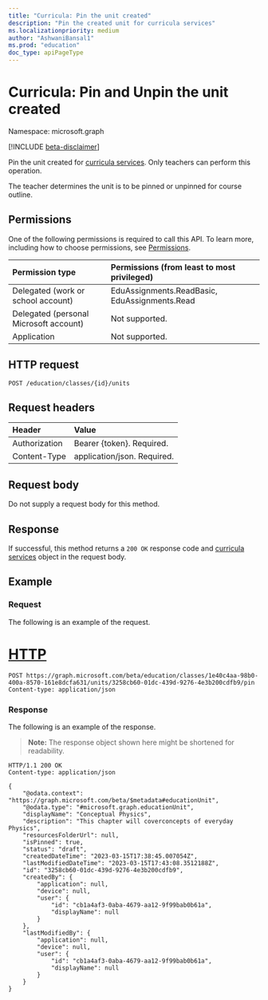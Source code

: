 ```yaml
---
title: "Curricula: Pin the unit created"
description: "Pin the created unit for curricula services"
ms.localizationpriority: medium
author: "AshwaniBansal1"
ms.prod: "education"
doc_type: apiPageType
---
```


# Curricula: Pin and Unpin the unit created

Namespace: microsoft.graph

[!INCLUDE [beta-disclaimer](../../includes/beta-disclaimer.md)]

Pin the unit created for [curricula services](../resources/educationassignment.md). Only teachers can perform this operation.

The teacher determines the unit is to be pinned or unpinned for course outline.

## Permissions
One of the following permissions is required to call this API. To learn more, including how to choose permissions, see [Permissions](/graph/permissions-reference).

|Permission type      | Permissions (from least to most privileged)              |
|:--------------------|:---------------------------------------------------------|
|Delegated (work or school account) |  EduAssignments.ReadBasic, EduAssignments.Read  |
|Delegated (personal Microsoft account) |  Not supported.  |
|Application | Not supported. | 

## HTTP request
<!-- { "blockType": "ignored" } -->
```http
POST /education/classes/{id}/units
```
## Request headers
| Header       | Value |
|:---------------|:--------|
| Authorization  | Bearer {token}. Required.  |
| Content-Type   | application/json. Required. |

## Request body
Do not supply a request body for this method.

## Response
If successful, this method returns a `200 OK` response code and [curricula services](/graph/api/resources/educationassignment?view=graph-rest-beta&preserve-view=true) object in the request body.

## Example

### Request
The following is an example of the request.

# [HTTP](#tab/http)
<!-- {
  "blockType": "request",
  "sampleKeys": ["## Example
### Request
The following is an example of the request.

# [HTTP](#tab/http)
<!-- {
  "blockType": "request",
  "sampleKeys": ["1e40c4aa-98b0-400a-8570-161e8dcfa631", "3258cb60-01dc-439d-9276-4e3b200cdfb9"],
  "name": "curricula_pinunit"
}-->
```http
POST https://graph.microsoft.com/beta/education/classes/1e40c4aa-98b0-400a-8570-161e8dcfa631/units/3258cb60-01dc-439d-9276-4e3b200cdfb9/pin
Content-type: application/json
```

### Response
The following is an example of the response. 

>**Note:** The response object shown here might be shortened for readability.

<!-- {
  "blockType": "response",
  "truncated": true,
  "@odata.type": "microsoft.graph.educationUnit"
} -->
```http
HTTP/1.1 200 OK
Content-type: application/json

{
    "@odata.context": "https://graph.microsoft.com/beta/$metadata#educationUnit",
    "@odata.type": "#microsoft.graph.educationUnit",
    "displayName": "Conceptual Physics",
    "description": "This chapter will coverconcepts of everyday Physics",
    "resourcesFolderUrl": null,
    "isPinned": true,
    "status": "draft",
    "createdDateTime": "2023-03-15T17:38:45.007054Z",
    "lastModifiedDateTime": "2023-03-15T17:43:08.3512188Z",
    "id": "3258cb60-01dc-439d-9276-4e3b200cdfb9",
    "createdBy": {
        "application": null,
        "device": null,
        "user": {
            "id": "cb1a4af3-0aba-4679-aa12-9f99bab0b61a",
            "displayName": null
        }
    },
    "lastModifiedBy": {
        "application": null,
        "device": null,
        "user": {
            "id": "cb1a4af3-0aba-4679-aa12-9f99bab0b61a",
            "displayName": null
        }
    }
}
```

